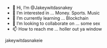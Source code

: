 - 👋 Hi, I’m @Jakeywitdasnakey
- 👀 I’m interested in ... Money. Sports. Music 
- 🌱 I’m currently learning ... Blockchain
- 💞️ I’m looking to collaborate on ... some sex
- 📫 How to reach me ... holler out ya window

<!---
Jakeywitdasnakey/Jakeywitdasnakey is a ✨ special ✨ repository because its `README.md` (this file) appears on your GitHub profile.
You can click the Preview link to take a look at your changes.
--->
jakeywitdasnakeie
